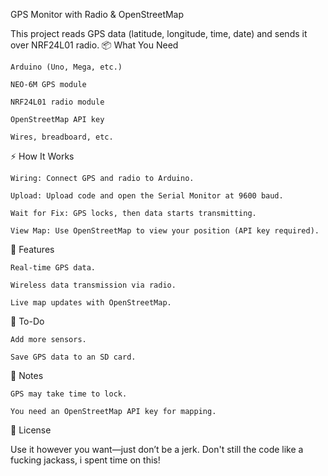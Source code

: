GPS Monitor with Radio & OpenStreetMap

This project reads GPS data (latitude, longitude, time, date) and sends it over NRF24L01 radio.
📦 What You Need

    Arduino (Uno, Mega, etc.)

    NEO-6M GPS module

    NRF24L01 radio module

    OpenStreetMap API key

    Wires, breadboard, etc.

⚡ How It Works

    Wiring: Connect GPS and radio to Arduino.

    Upload: Upload code and open the Serial Monitor at 9600 baud.

    Wait for Fix: GPS locks, then data starts transmitting.

    View Map: Use OpenStreetMap to view your position (API key required).

🔧 Features

    Real-time GPS data.

    Wireless data transmission via radio.

    Live map updates with OpenStreetMap.

📝 To-Do

    Add more sensors.

    Save GPS data to an SD card.

🚨 Notes

    GPS may take time to lock.

    You need an OpenStreetMap API key for mapping.

📄 License

Use it however you want—just don’t be a jerk. Don't still the code like a fucking jackass, i spent time on this! 
